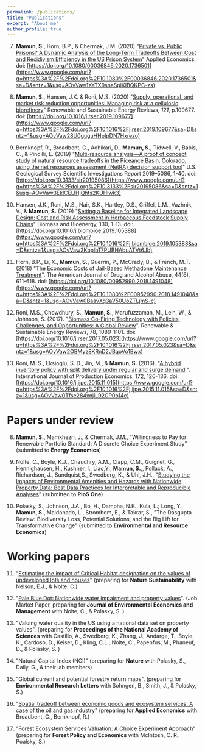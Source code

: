 ```yaml
---
permalink: /publications/
title: "Publications"
excerpt: "About me"
author_profile: true
---
```

7.  **Mamun, S.**, Horn, B.P., & Chermak, J.M. (2020) "[Private vs. Public Prisons? A Dynamic Analysis of the Long-Term Tradeoffs Between Cost and Recidivism Efficiency in the US Prison System](https://www.google.com/url?q=https%3A%2F%2Fdoi.org%2F10.1080%2F00036846.2020.1736501&sa=D&sntz=1&usg=AOvVaw1XaTX9snaSpiKIBQKPC-zs)" Applied Economics. doi: [https://doi.org/10.1080/00036846.2020.1736501](https://www.google.com/url?q=https%3A%2F%2Fdoi.org%2F10.1080%2F00036846.2020.1736501&sa=D&sntz=1&usg=AOvVaw1XaTX9snaSpiKIBQKPC-zs)
    
6.  **Mamun, S.**, Hansen, J.K. & Roni, M.S. (2020) "[Supply, operational, and market risk reduction opportunities: Managing risk at a cellulosic biorefinery](https://www.google.com/url?q=https%3A%2F%2Fdoi.org%2F10.1016%2Fj.rser.2019.109677&sa=D&sntz=1&usg=AOvVaw28U0guguHHpIpDN7Hxrezo)" Renewable and Sustainable Energy Reviews, _121_, p.109677. doi: [https://doi.org/10.1016/j.rser.2019.109677](https://www.google.com/url?q=https%3A%2F%2Fdoi.org%2F10.1016%2Fj.rser.2019.109677&sa=D&sntz=1&usg=AOvVaw28U0guguHHpIpDN7Hxrezo)
    
5.  Bernknopf, R., Broadbent, C., Adhikari, D., **Mamun, S.**, Tidwell, V., Babis, C., & Pindilli, E. (2019) "[Multi-resource analysis—A proof of concept study of natural resource tradeoffs in the Piceance Basin, Colorado, using the net resources assessment (NetRA) decision support tool](https://www.google.com/url?q=https%3A%2F%2Fdoi.org%2F10.3133%2Fsir20195086&sa=D&sntz=1&usg=AOvVaw3EklCELIHjQhts2KUHlwk3)" U.S. Geological Survey Scientific Investigations Report 2019–5086, 1-40. doi: [https://doi.org/10.3133/sir20195086](https://www.google.com/url?q=https%3A%2F%2Fdoi.org%2F10.3133%2Fsir20195086&sa=D&sntz=1&usg=AOvVaw3EklCELIHjQhts2KUHlwk3)
    
4.  Hansen, J.K., Roni, M.S., Nair, S.K., Hartley, D.S., Griffel, L.M., Vazhnik, V., & **Mamun, S.** (2019) "[Setting a Baseline for Integrated Landscape Design: Cost and Risk Assessment in Herbaceous Feedstock Supply Chains](https://www.google.com/url?q=https%3A%2F%2Fdoi.org%2F10.1016%2Fj.biombioe.2019.105388&sa=D&sntz=1&usg=AOvVaw2KbplbT7PUBHAbuATVt6Jb)" Biomass and Bioenergy, 130, 1-13. doi: [https://doi.org/10.1016/j.biombioe.2019.105388](https://www.google.com/url?q=https%3A%2F%2Fdoi.org%2F10.1016%2Fj.biombioe.2019.105388&sa=D&sntz=1&usg=AOvVaw2KbplbT7PUBHAbuATVt6Jb)
    
3.  Horn, B.P., Li, X., **Mamun, S.**, Guerrin, P., McCrady, B., & French, M.T. (2018) "[The Economic Costs of Jail-Based Methadone Maintenance Treatment](https://www.google.com/url?q=https%3A%2F%2Fwww.tandfonline.com%2Fdoi%2Ffull%2F10.1080%2F00952990.2018.1491048&sa=D&sntz=1&usg=AOvVaw2hUJWwRTIkK-kK4V7ZdC4z)". The American Journal of Drug and Alcohol Abuse, 44(6), 611-618. doi: [https://doi.org/10.1080/00952990.2018.1491048](https://www.google.com/url?q=https%3A%2F%2Fdoi.org%2F10.1080%2F00952990.2018.1491048&sa=D&sntz=1&usg=AOvVaw0BaavXq3aV50UoZTLjmS-c)
    
2.  Roni, M.S., Chowdhury, S., **Mamun, S.**, Marufuzzaman, M., Lein, W., & Johnson, S. (2017). "[Biomass Co-Firing Technology with Policies, Challenges, and Opportunities: A Global Review](https://www.google.com/url?q=https%3A%2F%2Fwww.sciencedirect.com%2Fscience%2Farticle%2Fpii%2FS1364032117306615&sa=D&sntz=1&usg=AOvVaw1dvYXsDPI9AS-4gqDy3WHx)". Renewable & Sustainable Energy Reviews, 78, 1089-1101. doi: [https://doi.org/10.1016/j.rser.2017.05.023](https://www.google.com/url?q=https%3A%2F%2Fdoi.org%2F10.1016%2Fj.rser.2017.05.023&sa=D&sntz=1&usg=AOvVaw2OBMyz8KRnD2JBqoVo1Bwx)
    
1.  Roni, M. S., Eksioglu, S. D., Jin, M., & **Mamun, S.** (2016). "[A hybrid inventory policy with split delivery under regular and surge demand](https://www.google.com/url?q=https%3A%2F%2Fwww.sciencedirect.com%2Fscience%2Farticle%2Fpii%2FS0925527315005149&sa=D&sntz=1&usg=AOvVaw0_Rwee_4Y-nlzeM4ySZF-K) ". International Journal of Production Economics, 172, 126-136. doi: [https://doi.org/10.1016/j.ijpe.2015.11.015](https://www.google.com/url?q=https%3A%2F%2Fdoi.org%2F10.1016%2Fj.ijpe.2015.11.015&sa=D&sntz=1&usg=AOvVaw0Tfse284xnjiL92CP0o14c)

Papers under review
======
8. **Mamun, S.**, Mamkhezri, J., & Chermak, J.M., "Willingness to Pay for Renewable Portfolio Standard: A Discrete Choice Experiment Study" (submitted to **Energy Economics**)

9. Nolte, C., Boyle, K.J., Chaudhry, A.M., Clapp, C.M., Guignet, G., Hennighausen, H., Kushner, I., Liao,Y., **Mamun, S.**,, Pollack, A., Richardson, J., Sundquist,S., Swedberg, K., & Uhl, J.H., "[Studying the Impacts of Environmental Amenities and Hazards with Nationwide Property Data: Best Data Practices for Interpretable and Reproducible Analyses](https://papers.ssrn.com/sol3/papers.cfm?abstract_id=3900806)" (submitted to **PloS One**)

10. Polasky, S., Johnson, J.A., Bo, H., Dampha, N.K., Kula, L.; Long, Y., **Mamun, S.**, Maldonado, L., Strombom, E., & Takrar, S., "The Dasgupta Review: Biodiversity Loss, Potential Solutions, and the Big Lift for Transformative Change" (submitted to **Environmental and Resource Economics**)

Working papers
======
11. "[Estimating the impact of Critical Habitat designation on the values of undeveloped lots and houses](https://digitalcommons.bowdoin.edu/cgi/viewcontent.cgi?article=1017&context=econpapers)" (preparing for **Nature Sustainability** with Nelson, E.J., & Nolte, C.)

12. "[Pale Blue Dot: Nationwide water impairment and property values](https://drive.google.com/file/d/11NPXzSBrv3nQDShWxjn6lhLSDAEXhTit)". (Job Market Paper, preparing for **Journal of Environmental Economics and Management** with Nolte, C., & Polasky, S. )

13. "Valuing water quality in the US using a national data set on property values". (preparing for **Proceedings of the National Academy of Sciences** with Castillo, A., Swedberg, K., Zhang, J., Andarge, T., Boyle, K., Cardoso, D., Keiser, D., Kling, C.L., Nolte, C., Papenfus, M., Phaneuf, D., & Polasky, S. )

14. "Natural Capital Index (NCI)" (preparing for **Nature** with Polasky, S., Daily, G., & their lab members)

15. "Global current and potential forestry return maps". (preparing for **Environmental Research Letters** with Sohngen, B., Smith, J., & Polasky, S.)

16. "[Spatial tradeoff between economic goods and ecosystem services: A case of the oil and gas industry](https://pages.uoregon.edu/cameron/AERE-WEAI-2021/p_Broadbent.pdf)" (preparing for **Applied Economics** with Broadbent, C., Bernknopf, R.)

17. "Forest Ecosystem Services Valuation: A Choice Experiment Approach" (preparing for **Forest Policy and Economics** with McIntosh, C. R., Poalsky, S.)
